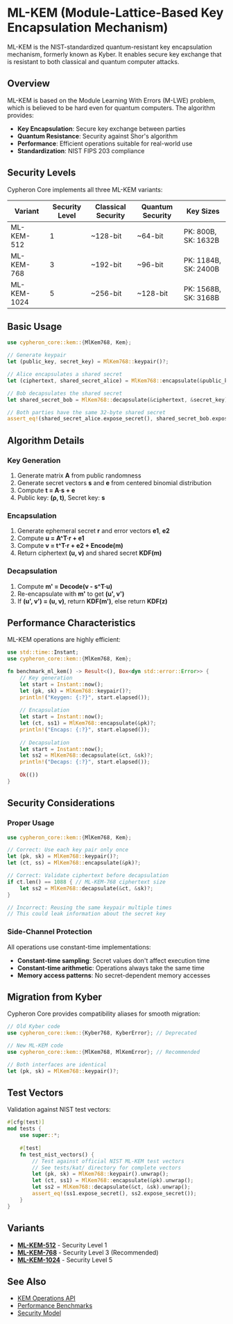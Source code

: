 # ML-KEM (Module-Lattice-Based Key Encapsulation Mechanism)

ML-KEM is the NIST-standardized quantum-resistant key encapsulation mechanism, formerly known as Kyber. It enables secure key exchange that is resistant to both classical and quantum computer attacks.

## Overview

ML-KEM is based on the Module Learning With Errors (M-LWE) problem, which is believed to be hard even for quantum computers. The algorithm provides:

- **Key Encapsulation**: Secure key exchange between parties
- **Quantum Resistance**: Security against Shor's algorithm
- **Performance**: Efficient operations suitable for real-world use
- **Standardization**: NIST FIPS 203 compliance

## Security Levels

Cypheron Core implements all three ML-KEM variants:

| Variant | Security Level | Classical Security | Quantum Security | Key Sizes |
|---------|---------------|-------------------|------------------|-----------|
| ML-KEM-512 | 1 | ~128-bit | ~64-bit | PK: 800B, SK: 1632B |
| ML-KEM-768 | 3 | ~192-bit | ~96-bit | PK: 1184B, SK: 2400B |
| ML-KEM-1024 | 5 | ~256-bit | ~128-bit | PK: 1568B, SK: 3168B |

## Basic Usage

```rust
use cypheron_core::kem::{MlKem768, Kem};

// Generate keypair
let (public_key, secret_key) = MlKem768::keypair()?;

// Alice encapsulates a shared secret
let (ciphertext, shared_secret_alice) = MlKem768::encapsulate(&public_key)?;

// Bob decapsulates the shared secret
let shared_secret_bob = MlKem768::decapsulate(&ciphertext, &secret_key)?;

// Both parties have the same 32-byte shared secret
assert_eq!(shared_secret_alice.expose_secret(), shared_secret_bob.expose_secret());
```

## Algorithm Details

### Key Generation

1. Generate matrix **A** from public randomness
2. Generate secret vectors **s** and **e** from centered binomial distribution
3. Compute **t = A·s + e**
4. Public key: **(ρ, t)**, Secret key: **s**

### Encapsulation

1. Generate ephemeral secret **r** and error vectors **e1**, **e2**
2. Compute **u = A^T·r + e1**
3. Compute **v = t^T·r + e2 + Encode(m)**
4. Return ciphertext **(u, v)** and shared secret **KDF(m)**

### Decapsulation

1. Compute **m' = Decode(v - s^T·u)**
2. Re-encapsulate with **m'** to get **(u', v')**
3. If **(u', v') = (u, v)**, return **KDF(m')**, else return **KDF(z)**

## Performance Characteristics

ML-KEM operations are highly efficient:

```rust
use std::time::Instant;
use cypheron_core::kem::{MlKem768, Kem};

fn benchmark_ml_kem() -> Result<(), Box<dyn std::error::Error>> {
    // Key generation
    let start = Instant::now();
    let (pk, sk) = MlKem768::keypair()?;
    println!("Keygen: {:?}", start.elapsed());
    
    // Encapsulation  
    let start = Instant::now();
    let (ct, ss1) = MlKem768::encapsulate(&pk)?;
    println!("Encaps: {:?}", start.elapsed());
    
    // Decapsulation
    let start = Instant::now();
    let ss2 = MlKem768::decapsulate(&ct, &sk)?;
    println!("Decaps: {:?}", start.elapsed());
    
    Ok(())
}
```

## Security Considerations

### Proper Usage

```rust
use cypheron_core::kem::{MlKem768, Kem};

// Correct: Use each key pair only once
let (pk, sk) = MlKem768::keypair()?;
let (ct, ss) = MlKem768::encapsulate(&pk)?;

// Correct: Validate ciphertext before decapsulation
if ct.len() == 1088 { // ML-KEM-768 ciphertext size
    let ss2 = MlKem768::decapsulate(&ct, &sk)?;
}

// Incorrect: Reusing the same keypair multiple times
// This could leak information about the secret key
```

### Side-Channel Protection

All operations use constant-time implementations:

- **Constant-time sampling**: Secret values don't affect execution time
- **Constant-time arithmetic**: Operations always take the same time
- **Memory access patterns**: No secret-dependent memory accesses

## Migration from Kyber

Cypheron Core provides compatibility aliases for smooth migration:

```rust
// Old Kyber code
use cypheron_core::kem::{Kyber768, KyberError}; // Deprecated

// New ML-KEM code  
use cypheron_core::kem::{MlKem768, MlKemError}; // Recommended

// Both interfaces are identical
let (pk, sk) = MlKem768::keypair()?;
```

## Test Vectors

Validation against NIST test vectors:

```rust
#[cfg(test)]
mod tests {
    use super::*;
    
    #[test]
    fn test_nist_vectors() {
        // Test against official NIST ML-KEM test vectors
        // See tests/kat/ directory for complete vectors
        let (pk, sk) = MlKem768::keypair().unwrap(); 
        let (ct, ss1) = MlKem768::encapsulate(&pk).unwrap();
        let ss2 = MlKem768::decapsulate(&ct, &sk).unwrap();
        assert_eq!(ss1.expose_secret(), ss2.expose_secret());
    }
}
```

## Variants

- **[ML-KEM-512](ml-kem/ml-kem-512.md)** - Security Level 1
- **[ML-KEM-768](ml-kem/ml-kem-768.md)** - Security Level 3 (Recommended)  
- **[ML-KEM-1024](ml-kem/ml-kem-1024.md)** - Security Level 5

## See Also

- [KEM Operations API](../api/kem.md)
- [Performance Benchmarks](../performance/benchmarks.md)
- [Security Model](../security/model.md)